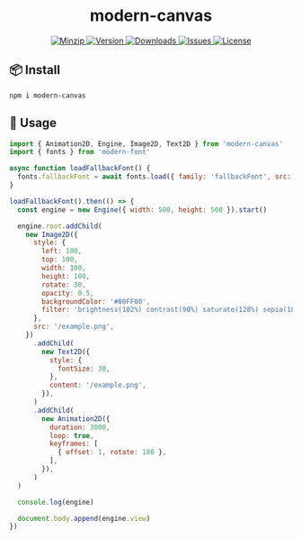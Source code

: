 <h1 align="center">modern-canvas</h1>

<p align="center">
  <a href="https://unpkg.com/modern-canvas">
    <img src="https://img.shields.io/bundlephobia/minzip/modern-canvas" alt="Minzip">
  </a>
  <a href="https://www.npmjs.com/package/modern-canvas">
    <img src="https://img.shields.io/npm/v/modern-canvas.svg" alt="Version">
  </a>
  <a href="https://www.npmjs.com/package/modern-canvas">
    <img src="https://img.shields.io/npm/dm/modern-canvas" alt="Downloads">
  </a>
  <a href="https://github.com/qq15725/modern-canvas/issues">
    <img src="https://img.shields.io/github/issues/qq15725/modern-canvas" alt="Issues">
  </a>
  <a href="https://github.com/qq15725/modern-canvas/blob/main/LICENSE">
    <img src="https://img.shields.io/npm/l/modern-canvas.svg" alt="License">
  </a>
</p>

## 📦 Install

```shell
npm i modern-canvas
```

## 🦄 Usage

```javascript
import { Animation2D, Engine, Image2D, Text2D } from 'modern-canvas'
import { fonts } from 'modern-font'

async function loadFallbackFont() {
  fonts.fallbackFont = await fonts.load({ family: 'fallbackFont', src: '/fallback.woff' })
}

loadFallbackFont().then(() => {
  const engine = new Engine({ width: 500, height: 500 }).start()

  engine.root.addChild(
    new Image2D({
      style: {
        left: 100,
        top: 100,
        width: 100,
        height: 100,
        rotate: 30,
        opacity: 0.5,
        backgroundColor: '#00FF00',
        filter: 'brightness(102%) contrast(90%) saturate(128%) sepia(18%)',
      },
      src: '/example.png',
    })
      .addChild(
        new Text2D({
          style: {
            fontSize: 30,
          },
          content: '/example.png',
        }),
      )
      .addChild(
        new Animation2D({
          duration: 3000,
          loop: true,
          keyframes: [
            { offset: 1, rotate: 180 },
          ],
        }),
      )
  )

  console.log(engine)

  document.body.append(engine.view)
})
```
